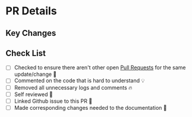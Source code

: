 # PR Details

## Key Changes

<!-- List the changes to look for in this PR and the dependencies that are required if any -->

## Check List

- [ ] Checked to ensure there aren't other open [Pull Requests](https://github.com/amjedidiah/free-tribe-network/pulls) for the same update/change :eyes:
- [ ] Commented on the code that is hard to understand :bulb:
- [ ] Removed all unnecessary logs and comments :fire:
- [ ] Self reviewed :eyes:
- [ ] Linked Github issue to this PR :link:
- [ ] Made corresponding changes needed to the documentation :memo:
